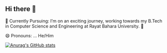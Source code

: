 ## Hi there 👋
🌱 Currently Pursuing:
I’m on an exciting journey, working towards my B.Tech in Computer Science and Engineering at Rayat Bahara University. 🚀

 😄 Pronouns: ...
 He/Him

 [![Anurag's GitHub stats](https://github-readme-stats.vercel.app/api?username=Ajaysharma43&theme=react-dark)](https://github.com/anuraghazra/github-readme-stats)
<!--
**Ajaysharma43/Ajaysharma43** is a ✨ _special_ ✨ repository because its `README.md` (this file) appears on your GitHub profile.

Here are some ideas to get you started:

- 🔭 I’m currently working on ...

- 👯 I’m looking to collaborate on ...
- 🤔 I’m looking for help with ...
- 💬 Ask me about ...
- 📫 How to reach me: ...

- ⚡ Fun fact: ...
-->
